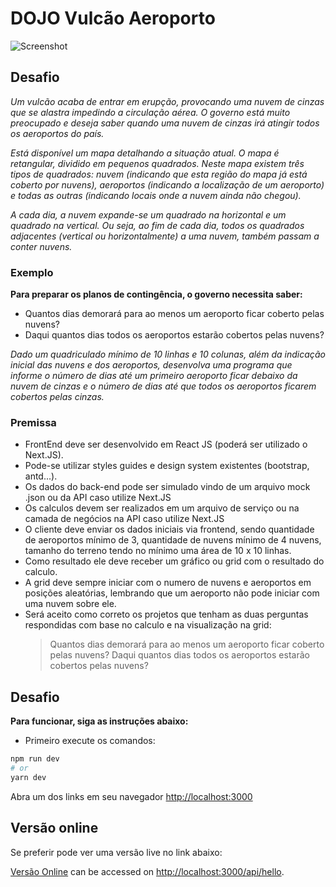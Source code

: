 # DOJO Vulcão Aeroporto

![Screenshot](https://israelsousa.com.br/extra/images/screenshot-dojo-vulcan.png)

## Desafio
_Um vulcão acaba de entrar em erupção, provocando uma nuvem de cinzas que se alastra impedindo a circulação aérea. O governo está muito preocupado e deseja saber quando uma nuvem de cinzas irá atingir todos os aeroportos do país._

_Está disponível um mapa detalhando a situação atual. O mapa é retangular, dividido em pequenos quadrados. Neste mapa existem três tipos de quadrados: nuvem (indicando que esta região do mapa já está coberto por nuvens), aeroportos (indicando a localização de um aeroporto) e todas as outras (indicando locais onde a nuvem ainda não chegou)._

_A cada dia, a nuvem expande-se um quadrado na horizontal e um quadrado na vertical. Ou seja, ao fim de cada dia, todos os quadrados adjacentes (vertical ou horizontalmente) a uma nuvem, também passam a conter nuvens._

### Exemplo

**Para preparar os planos de contingência, o governo necessita saber:**

 - Quantos dias demorará para ao menos um aeroporto ficar coberto pelas nuvens?
 - Daqui quantos dias todos os aeroportos estarão cobertos pelas nuvens?

_Dado um quadriculado mínimo de 10 linhas e 10 colunas, além da indicação inicial das nuvens e dos aeroportos, desenvolva uma programa que informe o número de dias até um primeiro aeroporto ficar debaixo da nuvem de cinzas e o número de dias até que todos os aeroportos ficarem cobertos pelas cinzas._

### Premissa
- FrontEnd deve ser desenvolvido em React JS (poderá ser utilizado o Next.JS).
- Pode-se utilizar styles guides e design system existentes (bootstrap, antd...).
- Os dados do back-end pode ser simulado vindo de um arquivo mock .json ou da API caso utilize Next.JS
- Os calculos devem ser realizados em um arquivo de serviço ou na camada de negócios na API caso utilize Next.JS
- O cliente deve enviar os dados iniciais via frontend, sendo quantidade de aeroportos mínimo de 3, quantidade de nuvens mínimo de 4 nuvens, tamanho do terreno tendo no mínimo uma área de 10 x 10 linhas.
- Como resultado ele deve receber um gráfico ou grid com o resultado do calculo.
- A grid deve sempre iniciar com o numero de nuvens e aeroportos em posições aleatórias, lembrando que um aeroporto não pode iniciar com uma nuvem sobre ele.
- Será aceito como correto os projetos que tenham as duas perguntas respondidas com base no calculo e na visualização na grid: 
    > Quantos dias demorará para ao menos um aeroporto ficar coberto pelas nuvens?
    > Daqui quantos dias todos os aeroportos estarão cobertos pelas nuvens?

## Desafio
**Para funcionar, siga as instruções abaixo:**

 - Primeiro execute os comandos:

```bash
npm run dev
# or
yarn dev
```

Abra um dos links em seu navegador [http://localhost:3000](http://localhost:3000)

## Versão online
Se preferir pode ver uma versão live no link abaixo:

[Versão Online](https://nextjs.org/docs/api-routes/introduction) can be accessed on [http://localhost:3000/api/hello](http://localhost:3000/api/hello). 
